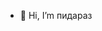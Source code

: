 - 👋 Hi, I’m пидараз

<!---
Hooliopro2/Hooliopro2 is a ✨ special ✨ repository because its `README.md` (this file) appears on your GitHub profile.
You can click the Preview link to take a look at your changes.
--->
